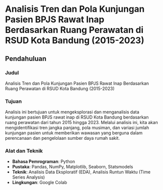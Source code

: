 # Analisis Tren dan Pola Kunjungan Pasien BPJS Rawat Inap Berdasarkan Ruang Perawatan di RSUD Kota Bandung (2015-2023)

## Pendahuluan

### Judul
Analisis Tren dan Pola Kunjungan Pasien BPJS Rawat Inap Berdasarkan Ruang Perawatan di RSUD Kota Bandung (2015-2023)

### Tujuan
Analisis ini bertujuan untuk mengeksplorasi dan menganalisis data kunjungan pasien BPJS rawat inap di RSUD Kota Bandung berdasarkan ruang perawatan dari tahun 2015 hingga 2023. Melalui analisis ini, kita akan mengidentifikasi tren jangka panjang, pola musiman, dan variasi jumlah kunjungan pasien untuk memberikan wawasan yang berguna dalam perencanaan dan pengelolaan sumber daya rumah sakit.

### Alat dan Teknik
- **Bahasa Pemrograman**: Python
- **Pustaka**: Pandas, NumPy, Matplotlib, Seaborn, Statsmodels
- **Teknik**: Analisis Data Eksploratif (EDA), Analisis Runtun Waktu (Time Series Analysis)
- **Lingkungan**: Google Colab
